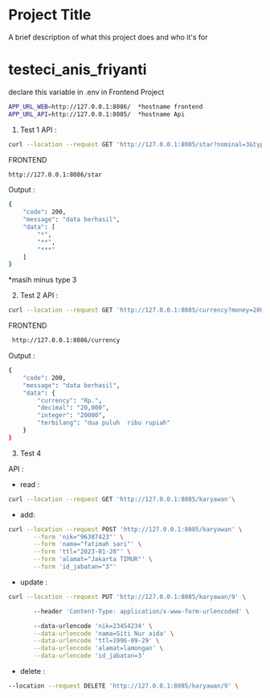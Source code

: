 
# Project Title

A brief description of what this project does and who it's for


# testeci_anis_friyanti
declare this variable in .env in Frontend Project
```bash
APP_URL_WEB=http://127.0.0.1:8086/  *hostname frontend
APP_URL_API=http://127.0.0.1:8085/  *hostname Api
``` 

1. Test 1
API :
```bash 
curl --location --request GET 'http://127.0.0.1:8085/star?nominal=3&type=1' 
``` 
FRONTEND
```bash 
http://127.0.0.1:8086/star

```
Output :
```bash 
{
    "code": 200,
    "message": "data berhasil",
    "data": [
        "*",
        "**",
        "***"
    ]
}
```

*masih minus type 3

2. Test 2
API :
```bash 
curl --location --request GET 'http://127.0.0.1:8085/currency?money=20000' 
```
FRONTEND
```bash 
 http://127.0.0.1:8086/currency
 ```
Output : 
```bash 
{
    "code": 200,
    "message": "data berhasil",
    "data": {
        "currency": "Rp.",
        "decimal": "20,000",
        "integer": "20000",
        "terbilang": "dua puluh  ribu rupiah"
    }
}
 ```
 3. Test 4

 
 API :
 - read : 
 ```bash 
 curl --location --request GET 'http://127.0.0.1:8085/karyawan'\
  ```

- add: 
 ```bash 
 curl --location --request POST 'http://127.0.0.1:8085/karyawan' \
        --form 'nik="96387423"' \
        --form 'nama="fatimah sari"' \
        --form 'ttl="2023-01-20"' \
        --form 'alamat="Jakarta TIMUR"' \
        --form 'id_jabatan="3"'
  ```

- update : 
 ```bash 
 curl --location --request PUT 'http://127.0.0.1:8085/karyawan/9' \
 
        --header 'Content-Type: application/x-www-form-urlencoded' \

        --data-urlencode 'nik=23454234' \
        --data-urlencode 'nama=Siti Nur aida' \
        --data-urlencode 'ttl=1996-09-29' \
        --data-urlencode 'alamat=lamongan' \
        --data-urlencode 'id_jabatan=3'
 ```
- delete : 
 ```bash 
 --location --request DELETE 'http://127.0.0.1:8085/karyawan/9' \
  ```        